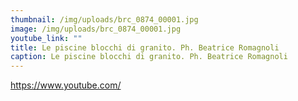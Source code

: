```yaml
---
thumbnail: /img/uploads/brc_0874_00001.jpg
image: /img/uploads/brc_0874_00001.jpg
youtube_link: ""
title: Le piscine blocchi di granito. Ph. Beatrice Romagnoli
caption: Le piscine blocchi di granito. Ph. Beatrice Romagnoli
---
```

https://www.youtube.com/
